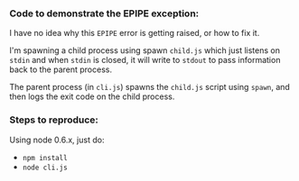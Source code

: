 ### Code to demonstrate the EPIPE exception:

I have no idea why this `EPIPE` error is getting raised, or how to fix it.

I'm spawning a child process using spawn `child.js` which just listens on
`stdin` and when `stdin` is closed, it will write to `stdout` to pass information back to the 
parent process.

The parent process (in `cli.js`) spawns the `child.js` script using `spawn`, and then
logs the exit code on the child process.

### Steps to reproduce:

Using node 0.6.x, just do:

 - `npm install`
 - `node cli.js`
